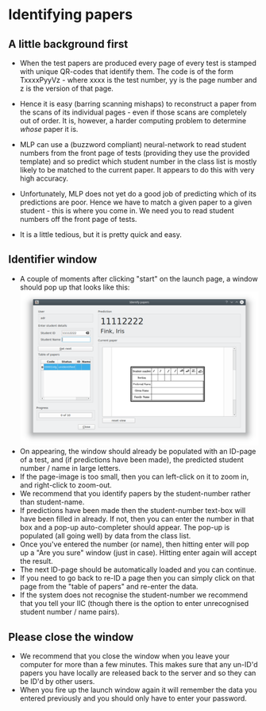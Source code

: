 <!--
__author__ = "Andrew Rechnitzer"
__copyright__ = "Copyright (C) 2018-9 Andrew Rechnitzer"
__license__ = "GFDL"
 -->

# Identifying papers
## A little background first
* When the test papers are produced every page of every test is stamped with unique QR-codes that identify them. The code is of the form TxxxxPyyVz - where xxxx is the test number, yy is the page number and z is the version of that page.
* Hence it is easy (barring scanning mishaps) to reconstruct a paper from the scans of its individual pages - even if those scans are completely out of order. It is, however, a harder computing problem to determine *whose* paper it is.
* MLP can use a (buzzword compliant) neural-network to read student numbers from the front page of tests (providing they use the provided template) and so predict which student number in the class list is mostly likely to be matched to the current paper. It appears to do this with very high accuracy.

* Unfortunately, MLP does not yet do a good job of predicting which of its predictions are poor. Hence we have to match a given paper to a given student - this is where you come in. We need you to read student numbers off the front page of tests.
* It is a little tedious, but it is pretty quick and easy.

## Identifier window
* A couple of moments after clicking "start" on the launch page, a window should pop up that looks like this:
![](figs/client1.png)
* On appearing, the window should already be populated with an ID-page of a test, and (if predictions have been made), the predicted student number / name in large letters.
* If the page-image is too small, then you can left-click on it to zoom in, and right-click to zoom-out.
* We recommend that you identify papers by the student-number rather than student-name.
* If predictions have been made then the student-number text-box will have been filled in already. If not, then you can enter the number in that box and a pop-up auto-completer should appear. The pop-up is populated (all going well) by data from the class list.
* Once you've entered the number (or name), then hitting enter will pop up a "Are you sure" window (just in case). Hitting enter again will accept the result.
* The next ID-page should be automatically loaded and you can continue.
* If you need to go back to re-ID a page then you can simply click on that page from the "table of papers" and re-enter the data.
* If the system does not recognise the student-number we recommend that you tell your IIC (though there is the option to enter unrecognised student number / name pairs).

## Please close the window
* We recommend that you close the window when you leave your computer for more than a few minutes. This makes sure that any un-ID'd papers you have locally are released back to the server and so they can be ID'd by other users.
* When you fire up the launch window again it will remember the data you entered previously and you should only have to enter your password.
